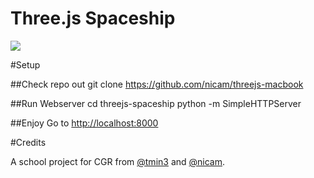 Three.js Spaceship
=======

<img src="https://www.dropbox.com/s/xa62a1r5lqubbv6/Screenshot%202014-11-20%2018.46.33.png?dl=1?dl=1">

#Setup

##Check repo out
  git clone https://github.com/nicam/threejs-macbook

##Run Webserver
  cd threejs-spaceship
  python -m SimpleHTTPServer

##Enjoy
Go to <a href="http://localhost:8000">http://localhost:8000</a>


#Credits

A school project for CGR from <a href="https://twitter.com/tmin3">@tmin3</a> and <a href="https://twitter.com/nicam">@nicam</a>.